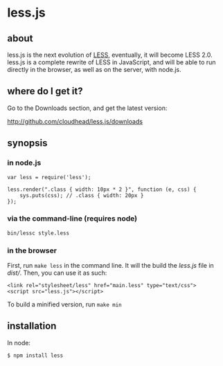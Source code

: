less.js
=======

about
-----

less.js is the next evolution of [LESS](http://lesscss.org), eventually, it will become LESS 2.0.
less.js is a complete rewrite of LESS in JavaScript, and will be able to run directly in the browser,
as well as on the server, with node.js.

where do I get it?
------------------

Go to the Downloads section, and get the latest version:

<http://github.com/cloudhead/less.js/downloads>

synopsis
--------

### in node.js

    var less = require('less');

    less.render(".class { width: 10px * 2 }", function (e, css) {
        sys.puts(css); // .class { width: 20px }
    });

### via the command-line (requires node)

    bin/lessc style.less

### in the browser

First, run `make less` in the command line. It will the build the *less.js* file in *dist/*.
Then, you can use it as such:

    <link rel="stylesheet/less" href="main.less" type="text/css">
    <script src="less.js"></script>

To build a minified version, run `make min`

installation
------------

In node:

    $ npm install less
